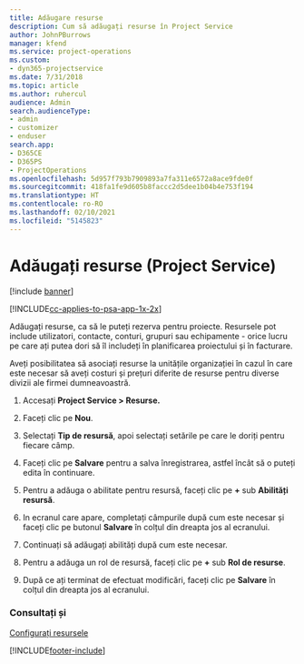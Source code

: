 ```yaml
---
title: Adăugare resurse
description: Cum să adăugați resurse în Project Service
author: JohnPBurrows
manager: kfend
ms.service: project-operations
ms.custom:
- dyn365-projectservice
ms.date: 7/31/2018
ms.topic: article
ms.author: ruhercul
audience: Admin
search.audienceType:
- admin
- customizer
- enduser
search.app:
- D365CE
- D365PS
- ProjectOperations
ms.openlocfilehash: 5d957f793b7909893a7fa311e6572a8ace9fde0f
ms.sourcegitcommit: 418fa1fe9d605b8faccc2d5dee1b04b4e753f194
ms.translationtype: HT
ms.contentlocale: ro-RO
ms.lasthandoff: 02/10/2021
ms.locfileid: "5145823"
---
```

# <a name="add-resources-project-service"></a>Adăugați resurse (Project Service)

[!include [banner](../includes/psa-now-project-operations.md)]

[!INCLUDE[cc-applies-to-psa-app-1x-2x](../includes/cc-applies-to-psa-app-1x-2x.md)]

Adăugați resurse, ca să le puteți rezerva pentru proiecte. Resursele pot include utilizatori, contacte, conturi, grupuri sau echipamente - orice lucru pe care ați putea dori să îl includeți în planificarea proiectului și în facturare.  
  
Aveți posibilitatea să asociați resurse la unitățile organizației în cazul în care este necesar să aveți costuri și prețuri diferite de resurse pentru diverse divizii ale firmei dumneavoastră.  
  
1.  Accesați **Project Service > Resurse.**  
  
2.  Faceți clic pe **Nou**.  
  
3.  Selectați **Tip de resursă**, apoi selectați setările pe care le doriți pentru fiecare câmp.  
  
4.  Faceți clic pe **Salvare** pentru a salva înregistrarea, astfel încât să o puteți edita în continuare.  
  
5.  Pentru a adăuga o abilitate pentru resursă, faceți clic pe **+** sub **Abilități resursă**.  
  
6.  In ecranul care apare, completați câmpurile după cum este necesar și faceți clic pe butonul **Salvare** în colțul din dreapta jos al ecranului.  
  
7.  Continuați să adăugați abilități după cum este necesar.  
  
8.  Pentru a adăuga un rol de resursă, faceți clic pe **+** sub **Rol de resurse**.  
  
9. După ce ați terminat de efectuat modificări, faceți clic pe **Salvare** în colțul din dreapta jos al ecranului.  
  
### <a name="see-also"></a>Consultați și  
 [Configurați resursele](../psa/set-up-resources.md)


[!INCLUDE[footer-include](../includes/footer-banner.md)]